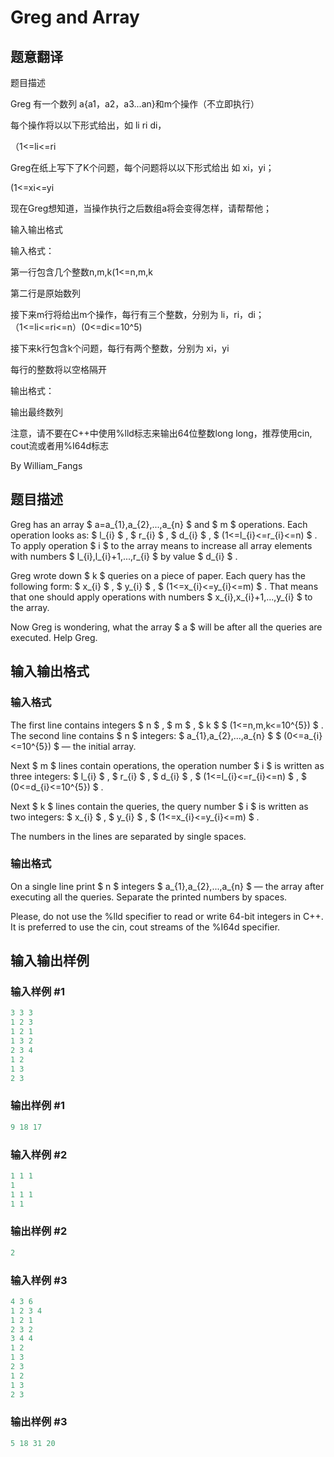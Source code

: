 # Greg and Array

## 题意翻译

题目描述

Greg 有一个数列 a{a1，a2，a3...an}和m个操作（不立即执行）

每个操作将以以下形式给出，如 li ri di，

（1<=li<=ri

Greg在纸上写下了K个问题，每个问题将以以下形式给出 如 xi，yi；

(1<=xi<=yi

现在Greg想知道，当操作执行之后数组a将会变得怎样，请帮帮他；

输入输出格式

输入格式：

第一行包含几个整数n,m,k(1<=n,m,k

第二行是原始数列

接下来m行将给出m个操作，每行有三个整数，分别为 li，ri，di；（1<=li<=ri<=n）(0<=di<=10^5)

接下来k行包含k个问题，每行有两个整数，分别为 xi，yi

每行的整数将以空格隔开

输出格式：

输出最终数列

注意，请不要在C++中使用%lld标志来输出64位整数long long，推荐使用cin, cout流或者用%I64d标志

By William_Fangs

## 题目描述

Greg has an array $ a=a_{1},a_{2},...,a_{n} $ and $ m $ operations. Each operation looks as: $ l_{i} $ , $ r_{i} $ , $ d_{i} $ , $ (1<=l_{i}<=r_{i}<=n) $ . To apply operation $ i $ to the array means to increase all array elements with numbers $ l_{i},l_{i}+1,...,r_{i} $ by value $ d_{i} $ .

Greg wrote down $ k $ queries on a piece of paper. Each query has the following form: $ x_{i} $ , $ y_{i} $ , $ (1<=x_{i}<=y_{i}<=m) $ . That means that one should apply operations with numbers $ x_{i},x_{i}+1,...,y_{i} $ to the array.

Now Greg is wondering, what the array $ a $ will be after all the queries are executed. Help Greg.

## 输入输出格式

### 输入格式

The first line contains integers $ n $ , $ m $ , $ k $ $ (1<=n,m,k<=10^{5}) $ . The second line contains $ n $ integers: $ a_{1},a_{2},...,a_{n} $ $ (0<=a_{i}<=10^{5}) $ — the initial array.

Next $ m $ lines contain operations, the operation number $ i $ is written as three integers: $ l_{i} $ , $ r_{i} $ , $ d_{i} $ , $ (1<=l_{i}<=r_{i}<=n) $ , $ (0<=d_{i}<=10^{5}) $ .

Next $ k $ lines contain the queries, the query number $ i $ is written as two integers: $ x_{i} $ , $ y_{i} $ , $ (1<=x_{i}<=y_{i}<=m) $ .

The numbers in the lines are separated by single spaces.

### 输出格式

On a single line print $ n $ integers $ a_{1},a_{2},...,a_{n} $ — the array after executing all the queries. Separate the printed numbers by spaces.

Please, do not use the %lld specifier to read or write 64-bit integers in C++. It is preferred to use the cin, cout streams of the %I64d specifier.

## 输入输出样例

### 输入样例 #1

```cpp
3 3 3
1 2 3
1 2 1
1 3 2
2 3 4
1 2
1 3
2 3

```
### 输出样例 #1

```cpp
9 18 17

```
### 输入样例 #2

```cpp
1 1 1
1
1 1 1
1 1

```
### 输出样例 #2

```cpp
2

```
### 输入样例 #3

```cpp
4 3 6
1 2 3 4
1 2 1
2 3 2
3 4 4
1 2
1 3
2 3
1 2
1 3
2 3

```
### 输出样例 #3

```cpp
5 18 31 20

```
